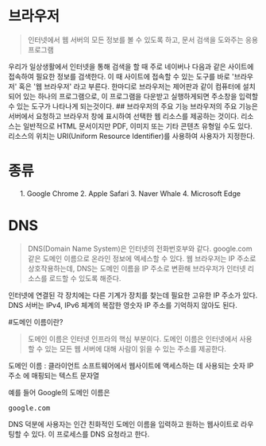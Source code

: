 # 브라우저
<blockquote> 인터넷에서 웹 서버의 모든 정보를 볼 수 있도록 하고, 문서 검색을 도와주는 응용 프로그램 </blockquote> 
우리가 일상생활에서 인터넷을 통해 검색을 할 때 주로 네이버나 다음과 같은 사이트에 접속하여 필요한 정보를 검색한다. 이 때 사이트에 접속할 수 있는 도구를 바로 '브라우저' 혹은 '웹 브라우저' 라고 부른다.
한마디로 브라우저는 제어판과 같이 컴퓨터에 설치되어 있는 하나의 프로그램으로, 이 프로그램을 다운받고 실행하게되면 주소창을 입력할 수 있는 도구가 나타나게 되는것이다.
## 브라우저의 주요 기능
브라우저의 주요 기능은 서버에서 요청하고 브라우저 창에 표시하여 선택한 웹 리소스를 제공하는 것이다. 리소스는 일반적으로 HTML 문서이지만 PDF, 이미지 또는 기타 콘텐츠 유형일 수도 있다. 리소스의 위치는 URI(Uniform Resource Identifier)를 사용하여 사용자가 지정한다.

# 종류
<ol>
  1. Google Chrome
  2. Apple Safari
  3. Naver Whale
  4. Microsoft Edge
</ol>

# DNS
<blockquote>  
DNS(Domain Name System)은 인터넷의 전화번호부와 같다.
google.com같은 도메인 이름으로 온라인 정보에 엑세스할 수 있다.
웹 브라우저는 IP 주소로 상호작용하는데, DNS는 도메인 이름을 IP 주소로 변환해 브라우저가 인터넷 리소스를 로드할 수 있도록 해준다.
</blockquote> 

인터넷에 연결된 각 장치에는 다른 기계가 장치를 찾는데 필요한 고유한 IP 주소가 있다.
DNS 서버는 IPv4, IPv6 체계의 복잡한 영숫자 IP 주소를 기억하지 않아도 된다.

#도메인 이름이란?
<blockquote>  
도메인 이름은 인터넷 인프라의 핵심 부분이다.
도메인 이름은 인터넷에서 사용할 수 있는 모든 웹 서버에 대해 사람이 읽을 수 있는 주소를 제공한다.
</blockquote> 

도메인 이름 : 클라이언트 소프트웨어에서 웹사이트에 액세스하는 데 사용되는 숫자 IP 주소 에 매핑되는 텍스트 문자열

예를 들어 Google의 도메인 이름은 <pre>google.com</pre>

DNS 덕분에 사용자는 인간 친화적인 도메인 이름을 입력하고 원하는 웹사이트로 라우팅할 수 있다.
이 프로세스를 DNS 요청라고 한다.


